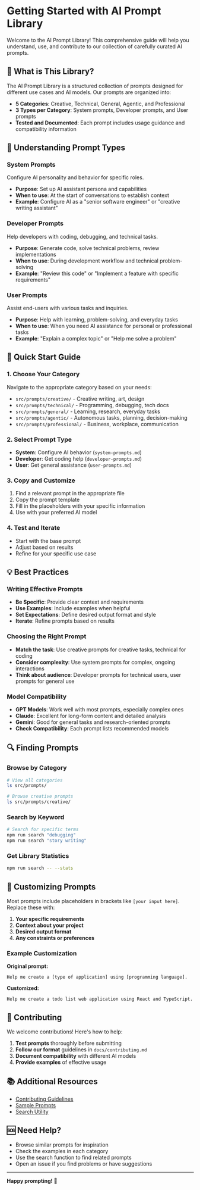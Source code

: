# Getting Started with AI Prompt Library

Welcome to the AI Prompt Library! This comprehensive guide will help you understand, use, and contribute to our collection of carefully curated AI prompts.

## 📖 What is This Library?

The AI Prompt Library is a structured collection of prompts designed for different use cases and AI models. Our prompts are organized into:

- **5 Categories**: Creative, Technical, General, Agentic, and Professional
- **3 Types per Category**: System prompts, Developer prompts, and User prompts
- **Tested and Documented**: Each prompt includes usage guidance and compatibility information

## 🎯 Understanding Prompt Types

### System Prompts
Configure AI personality and behavior for specific roles.
- **Purpose**: Set up AI assistant persona and capabilities
- **When to use**: At the start of conversations to establish context
- **Example**: Configure AI as a "senior software engineer" or "creative writing assistant"

### Developer Prompts  
Help developers with coding, debugging, and technical tasks.
- **Purpose**: Generate code, solve technical problems, review implementations
- **When to use**: During development workflow and technical problem-solving
- **Example**: "Review this code" or "Implement a feature with specific requirements"

### User Prompts
Assist end-users with various tasks and inquiries.
- **Purpose**: Help with learning, problem-solving, and everyday tasks
- **When to use**: When you need AI assistance for personal or professional tasks
- **Example**: "Explain a complex topic" or "Help me solve a problem"

## 🚀 Quick Start Guide

### 1. Choose Your Category
Navigate to the appropriate category based on your needs:
- `src/prompts/creative/` - Creative writing, art, design
- `src/prompts/technical/` - Programming, debugging, tech docs
- `src/prompts/general/` - Learning, research, everyday tasks
- `src/prompts/agentic/` - Autonomous tasks, planning, decision-making
- `src/prompts/professional/` - Business, workplace, communication

### 2. Select Prompt Type
- **System**: Configure AI behavior (`system-prompts.md`)
- **Developer**: Get coding help (`developer-prompts.md`)  
- **User**: Get general assistance (`user-prompts.md`)

### 3. Copy and Customize
1. Find a relevant prompt in the appropriate file
2. Copy the prompt template
3. Fill in the placeholders with your specific information
4. Use with your preferred AI model

### 4. Test and Iterate
- Start with the base prompt
- Adjust based on results
- Refine for your specific use case

## 💡 Best Practices

### Writing Effective Prompts
- **Be Specific**: Provide clear context and requirements
- **Use Examples**: Include examples when helpful
- **Set Expectations**: Define desired output format and style
- **Iterate**: Refine prompts based on results

### Choosing the Right Prompt
- **Match the task**: Use creative prompts for creative tasks, technical for coding
- **Consider complexity**: Use system prompts for complex, ongoing interactions
- **Think about audience**: Developer prompts for technical users, user prompts for general use

### Model Compatibility
- **GPT Models**: Work well with most prompts, especially complex ones
- **Claude**: Excellent for long-form content and detailed analysis
- **Gemini**: Good for general tasks and research-oriented prompts
- **Check Compatibility**: Each prompt lists recommended models

## 🔍 Finding Prompts

### Browse by Category
```bash
# View all categories
ls src/prompts/

# Browse creative prompts
ls src/prompts/creative/
```

### Search by Keyword
```bash
# Search for specific terms
npm run search "debugging"
npm run search "story writing"
```

### Get Library Statistics
```bash
npm run search -- --stats
```

## 📝 Customizing Prompts

Most prompts include placeholders in brackets like `[your input here]`. Replace these with:

1. **Your specific requirements**
2. **Context about your project** 
3. **Desired output format**
4. **Any constraints or preferences**

### Example Customization
**Original prompt:**
```
Help me create a [type of application] using [programming language].
```

**Customized:**
```
Help me create a todo list web application using React and TypeScript.
```

## 🤝 Contributing

We welcome contributions! Here's how to help:

1. **Test prompts** thoroughly before submitting
2. **Follow our format** guidelines in `docs/contributing.md`
3. **Document compatibility** with different AI models
4. **Provide examples** of effective usage

## 📚 Additional Resources

- [Contributing Guidelines](contributing.md)
- [Sample Prompts](../examples/sample-prompts.md)
- [Search Utility](../src/utils/search.js)

## 🆘 Need Help?

- Browse similar prompts for inspiration
- Check the examples in each category
- Use the search function to find related prompts
- Open an issue if you find problems or have suggestions

---

**Happy prompting! 🎉**
